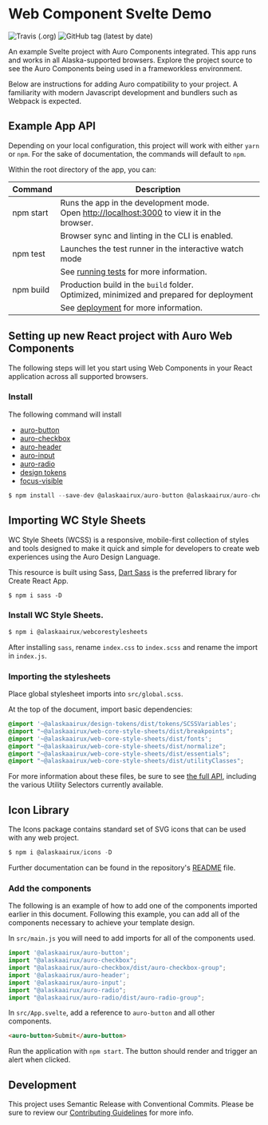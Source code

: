 # Web Component Svelte Demo

![Travis (.org)](https://img.shields.io/travis/alaskaairlines/AuroSvelteDemo?style=for-the-badge) ![GitHub tag (latest by date)](https://img.shields.io/github/v/tag/AlaskaAirlines/AuroSvelteDemo?style=for-the-badge)

An example Svelte project with Auro Components integrated. This app runs and works in all Alaska-supported browsers. Explore the project source to see the Auro Components being used in a frameworkless environment.

Below are instructions for adding Auro compatibility to your project. A familiarity with modern Javascript development and bundlers such as Webpack is expected.

## Example App API

Depending on your local configuration, this project will work with either `yarn` or `npm`. For the sake of documentation, the commands will default to `npm`.

Within the root directory of the app, you can:

| Command | Description
|---|---
| npm start | Runs the app in the development mode.<br />Open [http://localhost:3000](http://localhost:3000) to view it in the browser.
||Browser sync and linting in the CLI is enabled.
| npm test | Launches the test runner in the interactive watch mode
|| See [running tests](https://facebook.github.io/create-react-app/docs/running-tests) for more information.
| npm build | Production build in the `build` folder.<br>Optimized, minimized and prepared for deployment
||See [deployment](https://facebook.github.io/create-react-app/docs/deployment) for more information.


## Setting up new React project with Auro Web Components

The following steps will let you start using Web Components in your React application across all supported browsers.

### Install

The following command will install
* [auro-button](http://auro.alaskaair.com/components/auro/button)
* [auro-checkbox](https://auro.alaskaair.com/components/auro/checkbox)
* [auro-header](https://auro.alaskaair.com/components/auro/header)
* [auro-input](https://auro.alaskaair.com/components/auro/input)
* [auro-radio](https://auro.alaskaair.com/components/auro/radio)
* [design tokens](http://auro.alaskaair.com/getting-started/developers/design-tokens)
* [focus-visible](https://github.com/WICG/focus-visible)

```js
$ npm install --save-dev @alaskaairux/auro-button @alaskaairux/auro-checkbox @alaskaairux/auro-header @alaskaairux/auro-radio @alaskaairux/design-tokens focus-visible
```

## Importing WC Style Sheets

WC Style Sheets (WCSS) is a responsive, mobile-first collection of styles and tools designed to make it quick and simple for developers to create web experiences using the Auro Design Language.

This resource is built using Sass, [Dart Sass](https://www.npmjs.com/package/sass) is the preferred library for Create React App.

```
$ npm i sass -D
```

### Install WC Style Sheets.

```javascript
$ npm i @alaskaairux/webcorestylesheets
```

After installing `sass`, rename `index.css` to `index.scss` and rename the import in `index.js`.

### Importing the stylesheets

Place global stylesheet imports into `src/global.scss`.

At the top of the document, import basic dependencies:

```scss
@import '~@alaskaairux/design-tokens/dist/tokens/SCSSVariables';
@import "~@alaskaairux/web-core-style-sheets/dist/breakpoints";
@import '~@alaskaairux/web-core-style-sheets/dist/fonts';
@import "~@alaskaairux/web-core-style-sheets/dist/normalize";
@import "~@alaskaairux/web-core-style-sheets/dist/essentials";
@import "~@alaskaairux/web-core-style-sheets/dist/utilityClasses";
```

For more information about these files, be sure to see [the full API](https://alaskaairlines.github.io/WebCoreStyleSheets/), including the various Utility Selectors currently available.

## Icon Library

The Icons package contains standard set of SVG icons that can be used with any web project.

```Javascript
$ npm i @alaskaairux/icons -D
```

Further documentation can be found in the repository's [README](https://auro.alaskaair.com/icons/install) file.

### Add the components

The following is an example of how to add one of the components imported earlier in this document. Following this example, you can add all of the components necessary to achieve your template design.

In `src/main.js` you will need to add imports for all of the components used.

```js
import '@alaskaairux/auro-button';
import "@alaskaairux/auro-checkbox";
import "@alaskaairux/auro-checkbox/dist/auro-checkbox-group";
import '@alaskaairux/auro-header';
import '@alaskaairux/auro-input';
import "@alaskaairux/auro-radio";
import "@alaskaairux/auro-radio/dist/auro-radio-group";
```

In `src/App.svelte`, add a reference to `auro-button` and all other components.

```html
<auro-button>Submit</auro-button>
```

Run the application with `npm start`. The button should render and trigger an alert when clicked.

## Development

This project uses Semantic Release with Conventional Commits. Please be sure to review our [Contributing Guidelines](https://auro.alaskaair.com/getting-started/developers/contributing) for more info.

